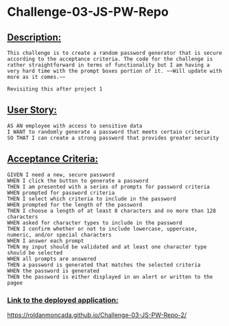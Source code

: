 # Challenge-03-JS-PW-Repo

## <ins>Description: </ins>
    This challenge is to create a random password generator that is secure according to the acceptance criteria. The code for the challenge is rather straightforward in terms of functionality but I am having a very hard time with the prompt boxes portion of it. ~~Will update with more as it comes.~~

    Revisiting this after project 1 


## <ins>User Story: </ins>
``` 
AS AN employee with access to sensitive data
I WANT to randomly generate a password that meets certain criteria
SO THAT I can create a strong password that provides greater security
``` 

## <ins>Acceptance Criteria: </ins>
``` 
GIVEN I need a new, secure password
WHEN I click the button to generate a password
THEN I am presented with a series of prompts for password criteria
WHEN prompted for password criteria
THEN I select which criteria to include in the password
WHEN prompted for the length of the password
THEN I choose a length of at least 8 characters and no more than 128 characters
WHEN asked for character types to include in the password
THEN I confirm whether or not to include lowercase, uppercase, numeric, and/or special characters
WHEN I answer each prompt
THEN my input should be validated and at least one character type should be selected
WHEN all prompts are answered
THEN a password is generated that matches the selected criteria
WHEN the password is generated
THEN the password is either displayed in an alert or written to the pagee
``` 



### <ins>**Link to the deployed application:**</ins>
https://roldanmoncada.github.io/Challenge-03-JS-PW-Repo-2/ 